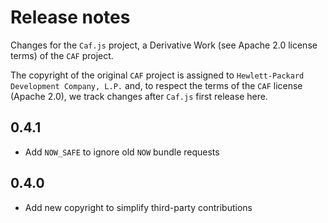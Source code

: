 # Release notes

Changes for the `Caf.js` project, a Derivative Work (see Apache 2.0 license terms) of the `CAF` project.

The  copyright of the original `CAF` project is assigned to `Hewlett-Packard Development Company, L.P.` and, to respect the terms of the `CAF` license (Apache 2.0), we track changes after `Caf.js` first release here.


## 0.4.1
 - Add `NOW_SAFE` to ignore old `NOW` bundle requests

## 0.4.0
 - Add new copyright to simplify third-party contributions
